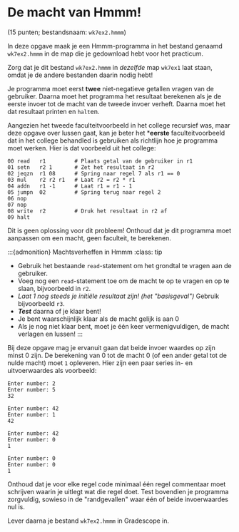 # De macht van Hmmm!

(15 punten; bestandsnaam: `wk7ex2.hmmm`)

In deze opgave maak je een Hmmm-programma in het bestand genaamd `wk7ex2.hmmm` in de map die je gedownload hebt voor het practicum.

Zorg dat je dit bestand `wk7ex2.hmmm` in *dezelfde* map `wk7ex1` laat staan, omdat je de andere bestanden daarin nodig hebt!

Je programma moet eerst **twee** niet-negatieve getallen vragen van de gebruiker. Daarna moet het programma het resultaat berekenen als je de eerste invoer tot de macht van de tweede invoer verheft. Daarna moet het dat resultaat printen en `halt`en.

Aangezien het tweede faculteitvoorbeeld in het college recursief was, maar deze opgave over lussen gaat, kan je beter het ***eerste** faculteitvoorbeeld dat in het college behandled is gebruiken als richtlijn hoe je programma moet werken. Hier is dat voorbeeld uit het college:

```text
00 read   r1         # Plaats getal van de gebruiker in r1
01 setn   r2 1       # Zet het resultaat in r2
02 jeqzn  r1 08      # Spring naar regel 7 als r1 == 0
03 mul    r2 r2 r1   # Laat r2 = r2 * r1
04 addn   r1 -1      # Laat r1 = r1 - 1
05 jumpn  02         # Spring terug naar regel 2
06 nop
07 nop
08 write  r2         # Druk het resultaat in r2 af
09 halt
```

Dit is geen oplossing voor dit probleem! Onthoud dat je dit programma moet aanpassen om een macht, geen faculteit, te berekenen.

:::{admonition} Machtsverheffen in Hmmm
:class: tip

* Gebruik het bestaande `read`-statement om het grondtal te vragen aan de gebruiker.
* Voeg nog een `read`-statement toe om de macht te op te vragen en op te slaan, bijvoorbeeld in `r2`.
* *Laat 1 nog steeds je initiële resultaat zijn! (het "basisgeval")* Gebruik bijvoorbeeld `r3`.
* ***Test*** daarna of je klaar bent!
* Je bent waarschijnlijk klaar als de macht gelijk is aan 0
* Als je nog niet klaar bent, moet je één keer vermenigvuldigen, de macht verlagen en lussen!
:::

Bij deze opgave mag je ervanuit gaan dat beide invoer waardes op zijn minst 0 zijn. De berekening van 0 tot de macht 0 (of een ander getal tot de nulde macht) moet `1` opleveren. Hier zijn een paar series in- en uitvoerwaardes als voorbeeld:

```text
Enter number: 2
Enter number: 5
32

Enter number: 42
Enter number: 1
42

Enter number: 42
Enter number: 0
1

Enter number: 0
Enter number: 0
1
```

Onthoud dat je voor elke regel code minimaal één regel commentaar moet schrijven waarin je uitlegt wat die regel doet. Test bovendien je programma zorgvuldig, sowieso in de "randgevallen" waar één of beide invoerwaardes nul is.

Lever daarna je bestand `wk7ex2.hmmm` in Gradescope in.
